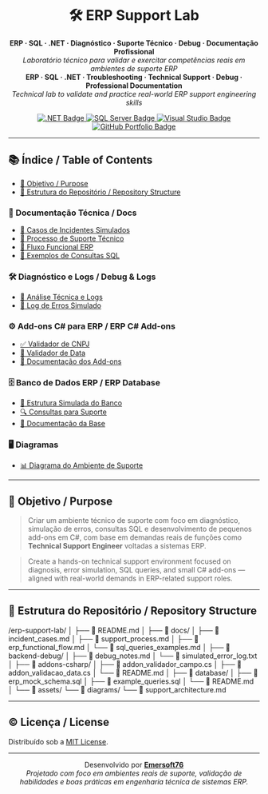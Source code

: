 <h1 align="center">🛠️ ERP Support Lab</h1>

<p align="center">
  <strong>ERP · SQL · .NET · Diagnóstico · Suporte Técnico · Debug · Documentação Profissional</strong><br>
  <em>Laboratório técnico para validar e exercitar competências reais em ambientes de suporte ERP</em><br>
  <strong>ERP · SQL · .NET · Troubleshooting · Technical Support · Debug · Professional Documentation</strong><br>
  <em>Technical lab to validate and practice real-world ERP support engineering skills</em>
</p>

<p align="center">
  <a href="https://dotnet.microsoft.com" target="_blank">
    <img src="https://img.shields.io/badge/.NET-C%23-512BD4?logo=dotnet" alt=".NET Badge"/>
  </a>
  <a href="https://www.microsoft.com/sql-server" target="_blank">
    <img src="https://img.shields.io/badge/SQL-Server-CC2927?logo=microsoftsqlserver&logoColor=white" alt="SQL Server Badge"/>
  </a>
  <a href="https://learn.microsoft.com/en-us/visualstudio/" target="_blank">
    <img src="https://img.shields.io/badge/Visual_Studio-IDE-5C2D91?logo=visualstudio" alt="Visual Studio Badge"/>
  </a>
  <a href="https://github.com/Emersoft76" target="_blank">
    <img src="https://img.shields.io/badge/GitHub-Portfólio-181717?logo=github" alt="GitHub Portfolio Badge"/>
  </a>
</p>

---

## 📚 Índice / Table of Contents

- [🎯 Objetivo / Purpose](#-objetivo--purpose)
- [📁 Estrutura do Repositório / Repository Structure](#-estrutura-do-repositório--repository-structure)

### 📄 Documentação Técnica / Docs
- [🧾 Casos de Incidentes Simulados](./docs/incident_cases.md)
- [🧩 Processo de Suporte Técnico](./docs/support_process.md)
- [🧭 Fluxo Funcional ERP](./docs/erp_functional_flow.md)
- [🧮 Exemplos de Consultas SQL](./docs/sql_queries_examples.md)

### 🛠️ Diagnóstico e Logs / Debug & Logs
- [🧪 Análise Técnica e Logs](./backend-debug/debug_notes.md)
- [📃 Log de Erros Simulado](./backend-debug/simulated_error_log.txt)

### ⚙️ Add-ons C# para ERP / ERP C# Add-ons
- [✅ Validador de CNPJ](./addons-csharp/addon_validador_campo.cs)
- [📅 Validador de Data](./addons-csharp/addon_validacao_data.cs)
- [📘 Documentação dos Add-ons](./addons-csharp/README.md)

### 🗄️ Banco de Dados ERP / ERP Database
- [📐 Estrutura Simulada do Banco](./database/erp_mock_schema.sql)
- [🔍 Consultas para Suporte](./database/example_queries.sql)
- [📘 Documentação da Base](./database/README.md)

### 🖥️ Diagramas
- [📊 Diagrama do Ambiente de Suporte](./assets/diagrams/support_architecture.md)

---

## 🎯 Objetivo / Purpose

> Criar um ambiente técnico de suporte com foco em diagnóstico, simulação de erros, consultas SQL e desenvolvimento de pequenos add-ons em C#, com base em demandas reais de funções como **Technical Support Engineer** voltadas a sistemas ERP.

> Create a hands-on technical support environment focused on diagnosis, error simulation, SQL queries, and small C# add-ons — aligned with real-world demands in ERP-related support roles.

---

## 📁 Estrutura do Repositório / Repository Structure

/erp-support-lab/ │ ├── 📄 README.md │ ├── 📁 docs/ │ ├── 📄 incident_cases.md │ ├── 📄 support_process.md │ ├── 📄 erp_functional_flow.md │ └── 📄 sql_queries_examples.md │ ├── 📁 backend-debug/ │ ├── 📄 debug_notes.md │ └── 📄 simulated_error_log.txt │ ├── 📁 addons-csharp/ │ ├── 📄 addon_validador_campo.cs │ ├── 📄 addon_validacao_data.cs │ └── 📄 README.md │ ├── 📁 database/ │ ├── 📄 erp_mock_schema.sql │ ├── 📄 example_queries.sql │ └── 📄 README.md │ └── 📁 assets/ └── 📁 diagrams/ └── 📄 support_architecture.md

---

## ©️ Licença / License

Distribuído sob a [MIT License](./LICENSE).

---

<p align="center">
  Desenvolvido por <a href="https://github.com/Emersoft76" target="_blank"><strong>Emersoft76</strong></a><br>
  <em>Projetado com foco em ambientes reais de suporte, validação de habilidades e boas práticas em engenharia técnica de sistemas ERP.</em>
</p>
